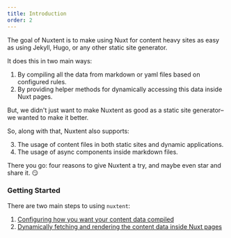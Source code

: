 ```yaml
---
title: Introduction
order: 2
---
```


The goal of Nuxtent is to make using Nuxt for content heavy sites as easy as using Jekyll, Hugo, or any other static site generator.

It does this in two main ways:

1. By compiling all the data from markdown or yaml files based on configured rules.
2. By providing helper methods for dynamically accessing this data inside Nuxt pages.

But, we didn't just want to make Nuxtent as good as a static site generator–we wanted to make it better.

So, along with that, Nuxtent also supports:

3. The usage of content files in both static sites and dynamic applications.
4. The usage of async components inside markdown files.

There you go: four reasons to give Nuxtent a try, and maybe even star and share it. 😏

### Getting Started

There are two main steps to using `nuxtent`:

1) [Configuring how you want your content data compiled](configuration)
2) [Dynamically fetching and rendering the content data inside Nuxt pages](usage)
